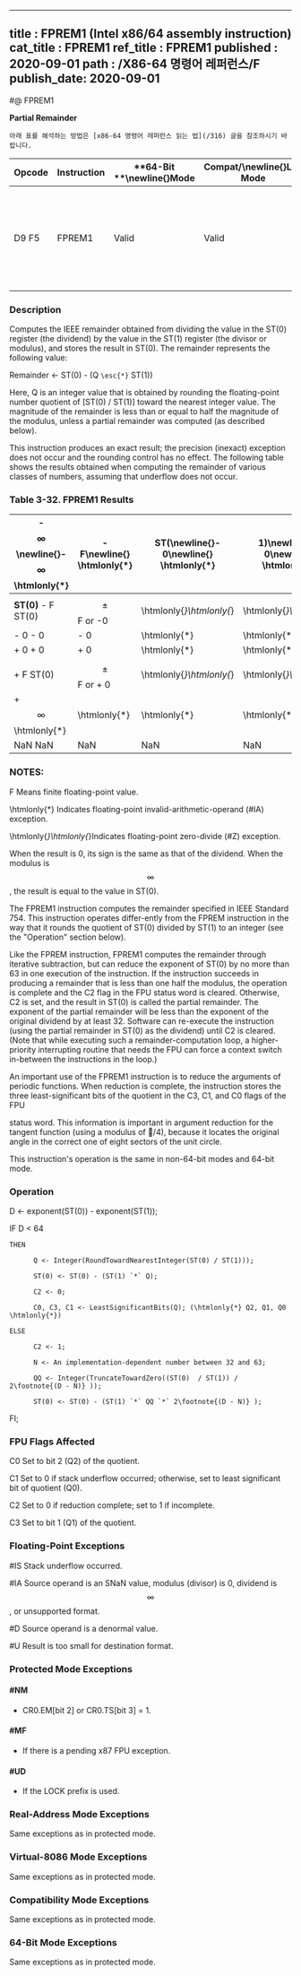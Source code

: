 ----------------------------
title : FPREM1 (Intel x86/64 assembly instruction)
cat_title : FPREM1
ref_title : FPREM1
published : 2020-09-01
path : /X86-64 명령어 레퍼런스/F
publish_date: 2020-09-01
----------------------------


#@ FPREM1

**Partial Remainder**

```lec-info
아래 표를 해석하는 방법은 [x86-64 명령어 레퍼런스 읽는 법](/316) 글을 참조하시기 바랍니다.
```

|**Opcode**|**Instruction**|**64-Bit **\newline{}**Mode**|**Compat/**\newline{}**Leg Mode**|**Description**|
|----------|---------------|-----------------------------|---------------------------------|---------------|
|D9 F5|FPREM1|Valid|Valid|Replace ST(0) with the IEEE remainder obtained from dividing ST(0) by ST(1).|
### Description


Computes the IEEE remainder obtained from dividing the value in the ST(0) register (the dividend) by the value in the ST(1) register (the divisor or modulus), and stores the result in ST(0). The remainder represents the following value:

Remainder <- ST(0) - (Q `\esc{*}` ST(1))

Here, Q is an integer value that is obtained by rounding the floating-point number quotient of [ST(0) / ST(1)] toward the nearest integer value. The magnitude of the remainder is less than or equal to half the magnitude of the modulus, unless a partial remainder was computed (as described below).

This instruction produces an exact result; the precision (inexact) exception does not occur and the rounding control has no effect. The following table shows the results obtained when computing the remainder of various classes of numbers, assuming that underflow does not occur.

### Table 3-32.  FPREM1 Results


|- $$\infty$$\newline{}- $$\infty$$ \htmlonly{*}|- F\newline{} \htmlonly{*}|**ST(**\newline{}- 0\newline{} \htmlonly{*}|**1)**\newline{}      + 0\newline{}        \htmlonly{*}|+ F\newline{} \htmlonly{*}|+ $$\infty$$\newline{} \htmlonly{*}|NaN\newline{}NaN|
|-----------------------------------------------|--------------------------|-------------------------------------------|-------------------------------------------------------|--------------------------|-----------------------------------|----------------|
|**ST(0)** - F ST(0)|$$\pm$$F or -0|\htmlonly{*}\htmlonly{*}|\htmlonly{*}\htmlonly{*}|$$\pm$$ F or - 0|ST(0)|NaN|
|- 0 - 0|- 0|\htmlonly{*}|\htmlonly{*}|- 0|-0|NaN|
|+ 0 + 0|+ 0|\htmlonly{*}|\htmlonly{*}|+ 0|+0|NaN|
|+ F ST(0)|$$\pm$$ F or + 0|\htmlonly{*}\htmlonly{*}|\htmlonly{*}\htmlonly{*}|$$\pm$$ F or + 0|ST(0)|NaN|
|+ $$\infty$$ \htmlonly{*}|\htmlonly{*}|\htmlonly{*}|\htmlonly{*}|\htmlonly{*}|\htmlonly{*}|NaN|
|NaN NaN|NaN|NaN|NaN|NaN|NaN|NaN|
###  NOTES:


F Means finite floating-point value.

 \htmlonly{*} Indicates floating-point invalid-arithmetic-operand (#IA) exception.

 \htmlonly{*}\htmlonly{*}Indicates floating-point zero-divide (#Z) exception.

When the result is 0, its sign is the same as that of the dividend. When the modulus is $$\infty$$, the result is equal to the value in ST(0). 

The FPREM1 instruction computes the remainder specified in IEEE Standard 754. This instruction operates differ-ently from the FPREM instruction in the way that it rounds the quotient of ST(0) divided by ST(1) to an integer (see the "Operation" section below).

Like the FPREM instruction, FPREM1 computes the remainder through iterative subtraction, but can reduce the exponent of ST(0) by no more than 63 in one execution of the instruction. If the instruction succeeds in producing a remainder that is less than one half the modulus, the operation is complete and the C2 flag in the FPU status word is cleared. Otherwise, C2 is set, and the result in ST(0) is called the partial remainder. The exponent of the partial remainder will be less than the exponent of the original dividend by at least 32. Software can re-execute the instruction (using the partial remainder in ST(0) as the dividend) until C2 is cleared. (Note that while executing such a remainder-computation loop, a higher-priority interrupting routine that needs the FPU can force a context switch in-between the instructions in the loop.)

An important use of the FPREM1 instruction is to reduce the arguments of periodic functions. When reduction is complete, the instruction stores the three least-significant bits of the quotient in the C3, C1, and C0 flags of the FPU 



status word. This information is important in argument reduction for the tangent function (using a modulus of /4), because it locates the original angle in the correct one of eight sectors of the unit circle.

This instruction's operation is the same in non-64-bit modes and 64-bit mode.

### Operation 


D <- exponent(ST(0)) - exponent(ST(1));

IF D < 64

    THEN

          Q <- Integer(RoundTowardNearestInteger(ST(0) / ST(1)));

          ST(0) <- ST(0) - (ST(1) `*` Q);

          C2 <- 0;

          C0, C3, C1 <- LeastSignificantBits(Q); (\htmlonly{*} Q2, Q1, Q0 \htmlonly{*})

    ELSE

          C2 <- 1;

          N <- An implementation-dependent number between 32 and 63;

          QQ <- Integer(TruncateTowardZero((ST(0)  / ST(1)) / 2\footnote{(D - N)} ));

          ST(0) <- ST(0) - (ST(1) `*` QQ `*` 2\footnote{(D - N)} ); 

FI;

### FPU Flags Affected


C0 Set to bit 2 (Q2) of the quotient.

C1 Set to 0 if stack underflow occurred; otherwise, set to least significant bit of quotient (Q0).

C2 Set to 0 if reduction complete; set to 1 if incomplete.

C3  Set to bit 1 (Q1) of the quotient.

### Floating-Point Exceptions


#IS Stack underflow occurred.

#IA Source operand is an SNaN value, modulus (divisor) is 0, dividend is $$\infty$$, or unsupported format.

#D Source operand is a denormal value.

#U Result is too small for destination format.


### Protected Mode Exceptions

#### #NM
* CR0.EM[bit 2] or CR0.TS[bit 3] = 1.

#### #MF
* If there is a pending x87 FPU exception.

#### #UD
* If the LOCK prefix is used.

### Real-Address Mode Exceptions



Same exceptions as in protected mode.


### Virtual-8086 Mode Exceptions



Same exceptions as in protected mode.


### Compatibility Mode Exceptions



Same exceptions as in protected mode.


### 64-Bit Mode Exceptions



Same exceptions as in protected mode.

